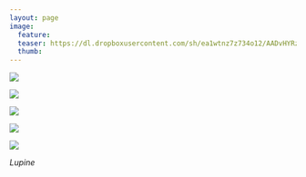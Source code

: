 ```yaml
---
layout: page
image:
  feature:
  teaser: https://dl.dropboxusercontent.com/sh/ea1wtnz7z734o12/AADvHYRzYH0JK38L8A8DdZjSa/luontokuvat/kes%C3%A4/2/DSC31820-245px.jpg
  thumb:
---
```


[![](https://dl.dropboxusercontent.com/sh/ea1wtnz7z734o12/AACa4j69m7SjCv3rJr6kDccGa/luontokuvat/kes%C3%A4/2/DSC31803-800px.jpg)](https://dl.dropboxusercontent.com/sh/ea1wtnz7z734o12/AAB29QH3X9f3NLzp1mAcctOWa/luontokuvat/kes%C3%A4/2/DSC31803.jpg)

[![](https://dl.dropboxusercontent.com/sh/ea1wtnz7z734o12/AAC9mOgY9kGqZSAxBfxHrDhKa/luontokuvat/kes%C3%A4/2/DSC31820-800px.jpg)](https://dl.dropboxusercontent.com/sh/ea1wtnz7z734o12/AAD2T4IvxlZBaPP8jXAY02_ha/luontokuvat/kes%C3%A4/2/DSC31820.jpg)

[![](https://dl.dropboxusercontent.com/sh/ea1wtnz7z734o12/AAAaSM4g83vUGBptN5atbCgma/luontokuvat/kes%C3%A4/2/DSC31824-800px.jpg)](https://dl.dropboxusercontent.com/sh/ea1wtnz7z734o12/AADbjFOxui9-X8AWZxs8gzqVa/luontokuvat/kes%C3%A4/2/DSC31824.jpg)

[![](https://dl.dropboxusercontent.com/sh/ea1wtnz7z734o12/AACRl3Y_ePOvfKWl4NJED2rfa/luontokuvat/kes%C3%A4/2/DSC31837-800px.jpg)](https://dl.dropboxusercontent.com/sh/ea1wtnz7z734o12/AABWZdsnyHmMpRQ27QOazIT2a/luontokuvat/kes%C3%A4/2/DSC31837.jpg)

[![](https://dl.dropboxusercontent.com/sh/ea1wtnz7z734o12/AAB2hKKTYAa2WC7B7yyXXAyla/luontokuvat/kes%C3%A4/2/DSC31841-800px.jpg)](https://dl.dropboxusercontent.com/sh/ea1wtnz7z734o12/AAAYaTNBHGq0vzr3yqbxIRUaa/luontokuvat/kes%C3%A4/2/DSC31841.jpg)

*Lupine*
